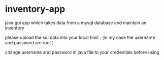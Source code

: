 # inventory-app
java gui app which takes data from a mysql database and maintain an inventory 

please upload the sql data into your local host ;
(in my case the username and password are root )

change username and password in java file to your credentials before using
